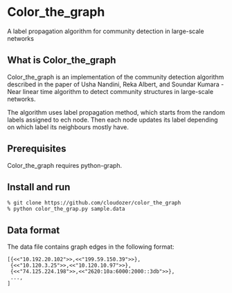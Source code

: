# Color_the_graph

A label propagation algorithm for community detection in large-scale networks

## What is Color_the_graph

Color_the_graph is an implementation of the community detection algorithm described in the paper of
Usha Nandini, Reka Albert, and Soundar Kumara - Near linear time algorithm to detect community structures
in large-scale networks.

The algorithm uses label propagation method, which starts from the random labels assigned to ech node.
Then each node updates its label depending on which label its neighbours mostly have.

## Prerequisites

Color_the_graph requires python-graph.

## Install and run

	% git clone https://github.com/cloudozer/color_the_graph
	% python color_the_grap.py sample.data

## Data format

The data file contains graph edges in the following format:

	[{<<"10.192.20.102">>,<<"199.59.150.39">>},
	 {<<"10.120.3.25">>,<<"10.120.10.97">>},
	 {<<"74.125.224.198">>,<<"2620:10a:6000:2000::3db">>},
	 ...,
	]
